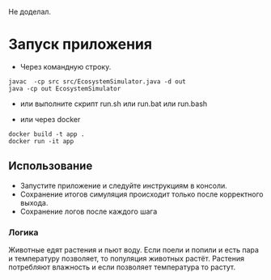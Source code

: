 Не доделал.

# Запуск приложения
* Через командную строку.
```shell
javac  -cp src src/EcosystemSimulator.java -d out
java -cp out EcosystemSimulator
```

* или выполните скрипт run.sh или run.bat или run.bash

* или через docker
```shell
docker build -t app .
docker run -it app
```
## Использование

- Запустите приложение и следуйте инструкциям в консоли.
- Сохранение итогов симуляция происходит только после корректного выхода.
- Сохранение логов после каждого шага

### Логика
Животные едят растения и пьют воду. 
Если поели и попили и есть пара и температуру позволяет, то популяция животных растёт.
Растения потребляют влажность и если позволяет температура то растут.


